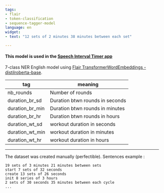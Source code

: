 ```yaml
---
tags:
- flair
- token-classification
- sequence-tagger-model
language: en
widget:
- text: "12 sets of 2 minutes 38 minutes between each set"

---
```


#### This model is used in the [Speech Interval Timer app](https://medium.com/@amtam0/speech-interval-timer-app-using-transformers-1df8fa3821d5)

7-class NER English model using [Flair TransformerWordEmbeddings - distilroberta-base](https://github.com/flairNLP/flair/).

| **tag**                        | **meaning** |
|---------------------------------|-----------|
| nb_rounds         | Number of rounds | 
| duration_br_sd         | Duration btwn rounds in seconds | 
| duration_br_min         | Duration btwn rounds in minutes | 
| duration_br_hr         | Duration btwn rounds in hours | 
| duration_wt_sd         | workout duration in seconds | 
| duration_wt_min         | workout duration in minutes | 
| duration_wt_hr         | workout duration in hours | 
---
The dataset was created manually (perfectible). Sentences example : 
```
19 sets of 3 minutes 21 minutes between sets
start 7 sets of 32 seconds
create 13 sets of 26 seconds
init 8 series of 3 hours
2 sets of 30 seconds 35 minutes between each cycle
...
```